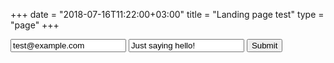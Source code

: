 +++
date = "2018-07-16T11:22:00+03:00"
title = "Landing page test"
type = "page"
+++

<form action="#" method="post" onsubmit="yaCounter49679176.reachGoal('TEST_1')">
  <input name="email" value="test@example.com">
  <input name="body" value="Just saying hello!">
  <button>Submit</button>
</form>
